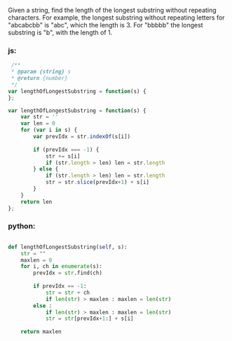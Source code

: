 Given a string, find the length of the longest substring without repeating characters. For example, the longest substring without repeating letters for "abcabcbb" is "abc", which the length is 3. For "bbbbb" the longest substring is "b", with the length of 1.
### js:
```js
 /**
 * @param {string} s
 * @return {number}
 */
var lengthOfLongestSubstring = function(s) {
};
 ```
```js
var lengthOfLongestSubstring = function(s) {
    var str = ''
    var len = 0
    for (var i in s) {
        var prevIdx = str.indexOf(s[i])
        
        if (prevIdx === -1) {
            str += s[i]
            if (str.length > len) len = str.length
        } else {
            if (str.length > len) len = str.length
            str = str.slice(prevIdx+1) + s[i]
        }
    }
    return len
};

```

### python:
```py

def lengthOfLongestSubstring(self, s):
    str = ""
    maxlen = 0
    for i, ch in enumerate(s):
        prevIdx = str.find(ch)
            
        if prevIdx == -1:
            str = str + ch
            if len(str) > maxlen : maxlen = len(str)
        else :
            if len(str) > maxlen : maxlen = len(str)
            str = str[prevIdx+1:] + s[i]
        
    return maxlen
```
